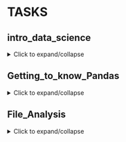 # TASKS

## intro_data_science
<details>
  <summary>Click to expand/collapse</summary>
  **PART 1:** 
1. Create a one-dimensional array (vector) with the first 10 natural numbers and print its values.
2. Create a two-dimensional array (matrix) of size 3x3, fill it with zeros, and print its values.
3. Create a 5x5 array, fill it with random integers in the range from 1 to 10, and print its values.
4. Create a 4x4 array, fill it with random floating-point numbers in the range from 0 to 1, and print its values.
5. Create two one-dimensional arrays of size 5, fill them with random integers in the range from 1 to 10, and perform element-wise addition, subtraction, and multiplication.
6. Create two vectors of size 7, fill them with arbitrary numbers, and find their dot product.
7. Create two matrices of size 2x2 and 2x3, fill them with random integers in the range from 1 to 10, and multiply them together.
8. Create a 3x3 matrix, fill it with random integers in the range from 1 to 10, and find its inverse matrix.
9. Create a 4x4 matrix, fill it with random floating-point numbers in the range from 0 to 1, and transpose it.
10. Create a 3x4 matrix and a vector of size 4, fill them with random integers in the range from 1 to 10, and multiply the matrix by the vector.
11. Create a 2x3 matrix and a vector of size 3, fill them with random floating-point numbers in the range from 0 to 1, and multiply the matrix by the vector.
12. Create two matrices of size 2x2, fill them with random integers in the range from 1 to 10, and perform element-wise multiplication.
13. Create two matrices of size 2x2, fill them with random integers in the range from 1 to 10, and find their product.
14. Create a 5x5 matrix, fill it with random integers in the range from 1 to 100, and find the sum of its elements.
15. Create two matrices of size 4x4, fill them with random integers in the range from 1 to 10, and find their difference.
16. Create a 3x3 matrix, fill it with random floating-point numbers in the range from 0 to 1, and find a column vector containing the sum of elements of each row of the matrix.
17. Create a 3x4 matrix with arbitrary integers and create a matrix with the squares of these numbers.
18. Create a vector of size 4, fill it with random integers in the range from 1 to 50, and find a vector with the square roots of these numbers.

**PART 2** (additional, optional):
1. Replace all odd numbers in the array with -1: `arr = np.array([0, 1, 2, 3, 4, 5, 6, 7, 8, 9])`.
2. Create and reshape a 1D array into a 2D array with 2 rows.
3. Create two 2D arrays `a` and `b`, and vertically stack them.
4. Generate a pattern without hard coding: Input: `a = np.array([1,2,3])`, Output: `array([1, 1, 1, 2, 2, 2, 3, 3, 3, 1, 2, 3, 1, 2, 3, 1, 2, 3])`.
5. Find common elements between arrays `a` and `b`: `a = np.array([1,2,3,2,3,4,3,4,5,6])`, `b = np.array([7,2,10,2,7,4,9,4,9,8])`.
6. Find the indices of the first 5 maximum values in the array `a`: `np.random.seed(100)`, `a = np.random.uniform(1,50, 20)`.
7. Remove all NaN values from a one-dimensional array: `a=np.array([1,2,3,np.nan,5,6,7,np.nan])`.
8. Calculate the Euclidean distance between two arrays `a` and `b`: `a = np.array([1,2,3,4,5])`, `b = np.array([4,5,6,7,8])`.
9. Find the index of the 5th occurrence of the number 1 in the array `x`: `x = np.array([1, 2, 1, 1, 3, 4, 3, 1, 1, 2, 1, 1, 2])`.
10. Identify repeated entries (from the 2nd occurrence onwards) in the given array and mark them as True. The first occurrence should be False: `np.random.seed(100)`, `a = np.random.randint(0, 5, 10)`.
</details>

## Getting_to_know_Pandas
<details>
  <summary>Click to expand/collapse</summary>
Read the data from the table "Birth Rate in the Regions of Ukraine (1950—2019)" - https://uk.wikipedia.org/wiki/%D0%9D%D0%B0%D1%81%D0%B5%D0%BB%D0%B5%D0%BD%D0%BD%D1%8F_%D0%A3%D0%BA%D1%80%D0%B0%D1%97%D0%BD%D0%B8

1. Display the first rows of the table using the `head` method.
2. Determine the number of rows and columns in the DataFrame (use the `shape` attribute).
3. Replace the "-" values in the table with NaN values.
4. Determine the types of all columns using `dataframe.dtypes`.
5. Replace non-numeric column types with numeric ones. Hint: these are columns where the "-" symbol was found.
6. Calculate the proportion of missing values in each column (use the `isnull` and `sum` methods).
7. Remove the data for the entire country, the last row of the table.
8. Replace missing values in columns with the mean of the respective columns (use the `fillna` method).
9. Get a list of regions where the birth rate in 2019 was higher than the national average.
10. In which region was the highest birth rate in 2014?
11. Build a bar chart of birth rates by region in 2019.
</details>

## File_Analysis
<details>
  <summary>Click to expand/collapse</summary>
Conduct an analysis of the file 2017_jun_final.csv. The file contains the results of a survey of developers in June 2017.

1. Read the file 2017_jun_final.csv using the read_csv method.
2. Read the obtained table using the head method.
3. Determine the size of the table using the shape method.
4. Determine the data types of all columns using the dataframe.dtypes.
5. Calculate the proportion of missing values in each column (use the isnull and sum methods).
6. Remove all columns with missing values except the "Programming Language" column.
7. Calculate again the proportion of missing values in each column and make sure that only the "Programming Language" column remains.
8. Remove all rows in the original table using the dropna method.
9. Determine the new size of the table using the shape method.
10. Create a new table python_data, which will only contain rows with specialists who indicated Python as their programming language.
11. Determine the size of the python_data table using the shape method.
12. Using the groupby method, perform grouping by the "Position" column.
13. Create a new DataFrame where for the grouped data by the "Position" column, perform data aggregation using the agg method and find the minimum and maximum values in the "Monthly Salary" column.
14. Create a function fill_avg_salary, which will return the average monthly salary. Use it for the apply method and create a new column "avg".
15. Create descriptive statistics using the describe method for the new column.
16. Save the obtained table to a CSV file.
</details>

